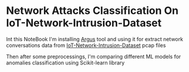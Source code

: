 # Network Attacks Classification On IoT-Network-Intrusion-Dataset

Int this NoteBook I'm installing [Argus](https://openargus.org/argus-ml) tool and using it for extract network conversations data from [IoT-Network-Intrusion-Dataset](https://ocslab.hksecurity.net/Datasets/iot-network-intrusion-dataset) pcap files

Then after some preprocessings, I'm comparing different ML models for anomalies classification using Scikit-learn library